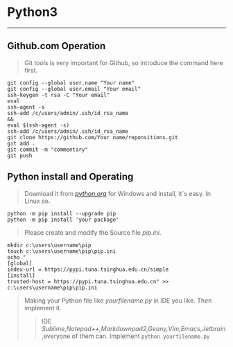 
# Python3
-----

## Github.com Operation

> Git tools is very important for Github, so introduce the command here first.


    git config --global user.name "Your name"	
    git config --global user.email "Your email"
    ssh-keygen -t rsa -C "Your email"	
    eval
    ssh-agent -s
    ssh-add /c/users/admin/.ssh/id_rsa_name
    &&
    eval $(ssh-agent -s)
    ssh-add /c/users/admin/.ssh/id_rsa_name
    git clone https://github.com/Your name/reponsitions.git	
    git add .
    git commit -m "commentary"
    git push
    

## Python install and Operating
> Download it from *[python.org](https://www.python.org/downloads/)* for Windows and install, it`s easy. In Linux so.
> 
    python -m pip install --upgrade pip
    python -m pip install 'your package'

> Please create and modify the Source file *pip.ini*.
>
    mkdir c:\users\username\pip
    touch c:\users\username\pip\pip.ini
    echo "
    [global]
    index-url = https://pypi.tuna.tsinghua.edu.cn/simple
    [install]
    trusted-host = https://pypi.tuna.tsinghua.edu.cn" >> c:\users\username\pip\pip.ini

> Making your Python file like *yourfilename.py* in IDE you like. Then implement it.
> > IDE
> > *Sublime,Notepad++,Markdownpad2,Geany,Vim,Emacs,Jetbrain*,everyone of them can.
> > Implement
> >     ```python yourfilename.py```
> >     


